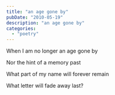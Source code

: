 ```yaml
---
title: "an age gone by"
pubDate: "2010-05-19"
description: "an age gone by"
categories:
  - "poetry"
---
```


When I am no longer an age gone by

Nor the hint of a memory past

What part of my name will forever remain

What letter will fade away last?

